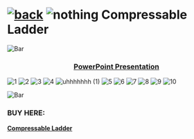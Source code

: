 # [![back](https://cdn.discordapp.com/emojis/887168885747511396?size=32)](https://dxrpy.github.io/Dxrpys-Garbage-Website/products) ![nothing](https://user-images.githubusercontent.com/64295233/134528980-3d398c71-0db3-4b63-8ea0-e537a35f251f.png) Compressable Ladder

![`Bar`](https://cdn.discordapp.com/attachments/584355797366997002/889006586406772746/4M7IWwP.png)

<h3 style="text-align:center"><ins>PowerPoint Presentation</ins></h3>

![1](https://user-images.githubusercontent.com/64295233/134757563-310cab7c-c2b3-41e2-9bc7-eba57f547834.png)
![2](https://user-images.githubusercontent.com/64295233/134757568-ecc4e22a-7ff0-49c7-b73e-45bc03f50ac2.png)
![3](https://user-images.githubusercontent.com/64295233/134757572-f9464b22-de9c-4a46-be6b-3428354c20ef.png)
![4](https://user-images.githubusercontent.com/64295233/134757574-26f37e0b-904b-49ca-aa8d-3787633bc911.png)
![uhhhhhhh (1)](https://user-images.githubusercontent.com/64295233/134757883-9c54e9c9-8217-478e-8f0b-2ae736439315.png)
![5](https://user-images.githubusercontent.com/64295233/134757576-3c51a047-cbd7-43de-864b-4b358a4c35f8.png)
![6](https://user-images.githubusercontent.com/64295233/134757577-8b88a8b0-116a-45cd-bf91-690cf64879a3.png)
![7](https://user-images.githubusercontent.com/64295233/134757578-ffb846e0-8209-4040-a77d-41ffb62c899d.png)
![8](https://user-images.githubusercontent.com/64295233/134757581-ab0b46d4-0760-4c4b-9b64-c6784b7d68ec.png)
![9](https://user-images.githubusercontent.com/64295233/134757582-c566bf26-a144-4516-8f09-ca2fcd9d2a21.png)
![10](https://user-images.githubusercontent.com/64295233/134757583-48c609fe-d5ea-46dc-8762-0a100ccf9e0e.png)

![`Bar`](https://cdn.discordapp.com/attachments/584355797366997002/889006586406772746/4M7IWwP.png)

### BUY HERE:

<b><a href="https://accessworld.com.au/products/copy-of-indalex-pro-series-aluminium-single-ladder-3m-10f">Compressable Ladder</a></b>

